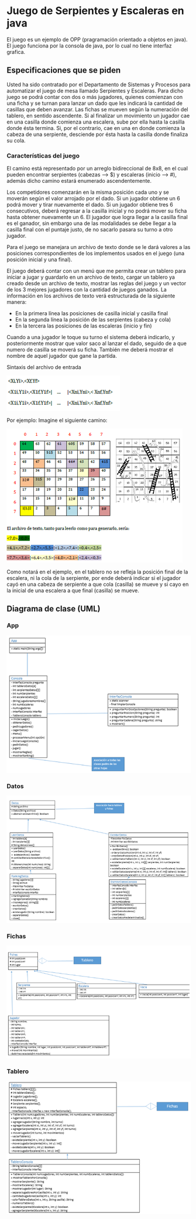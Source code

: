 # Juego de Serpientes y Escaleras en java
El juego es un ejemplo de OPP (pragramación orientado a objetos en java). El juego funciona por la consola de java, por lo cual no tiene interfaz grafica.

## Especificaciones que se piden
Usted ha sido contratado por el Departamento de Sistemas y Procesos para automatizar el juego de mesa llamado Serpientes y Escaleras. Para dicho juego se podrá contar con dos o más jugadores, quienes comienzan con una ficha y se turnan para lanzar un dado que les indicará la cantidad de casillas que deben avanzar. Las fichas se mueven según la numeración del tablero, en sentido ascendente. Si al finalizar un movimiento un jugador cae en una casilla donde comienza una escalera, sube por ella hasta la casilla donde ésta termina. Si, por el contrario, cae en una en donde comienza la cabeza de una serpiente, desciende por ésta hasta la casilla donde finaliza su cola.
### Características del juego
El camino está representado por un arreglo bidireccional de 8x8, en el cual pueden encontrar serpientes (cabezas --> $) y escaleras (inicio --> #), además dicho camino estará enumerado ascendentemente.

Los competidores comenzarán en la misma posición cada uno y se moverán según el valor arrojado por el dado. Si un jugador obtiene un 6 podrá mover y tirar nuevamente el dado. Si un jugador obtiene tres 6 consecutivos, deberá regresar a la casilla inicial y no podrá mover su ficha hasta obtener nuevamente un 6. El jugador que logra llegar a la casilla final es el ganador, sin embargo una de las modalidades se debe llegar a la casilla final con el puntaje justo, de no sacarlo pasara su turno a otro jugador.

Para el juego se manejara un archivo de texto donde se le dará valores a las posiciones correspondientes de los implementos usados en el juego (una posición inicial y una final).

El juego deberá contar con un menú que me permita crear un tablero para iniciar a jugar y guardarlo en un archivo de texto, cargar un tablero ya creado desde un archivo de texto, mostrar las reglas del juego y un vector de los 3 mejores jugadores con la cantidad de juegos ganados.
La información en los archivos de texto verá estructurada de la siguiente manera:

- En la primera línea las posiciones de casilla inicial y casilla final
- En la segunda línea la posición de las serpientes (cabeza y cola)
- En la tercera las posiciones de las escaleras (inicio y fin)

Cuando a una jugador le toque su turno el sistema deberá indicarlo, y
posteriormente mostrar que valor saco al lanzar el dado, seguido de a que numero de casilla
se moverá su ficha. También me deberá mostrar el nombre de aquel jugador que gane la
partida.

Sintaxis del archivo de entrada

![alt tag](https://github.com/Ricardo96r/SerpientesYEscaleras/blob/master/especificaciones/datos.png)

Por ejemplo: Imagine el siguiente camino:

![alt tag](https://github.com/Ricardo96r/SerpientesYEscaleras/blob/master/especificaciones/tablero.png)

Como notará en el ejemplo, en el tablero no se refleja la posición final de la escalera, ni la cola de la serpiente, por ende deberá indicar si el jugador cayó en una cabeza de serpiente a que cola (casilla) se mueve y si cayo en la inicial de una escalera a que final (casilla) se mueve.

## Diagrama de clase (UML)
### App
![alt tag](https://github.com/Ricardo96r/SerpientesYEscaleras/blob/master/UML%20Diagrama%20de%20clase/app.png)

### Datos
![alt tag](https://github.com/Ricardo96r/SerpientesYEscaleras/blob/master/UML%20Diagrama%20de%20clase/datos.png)

### Fichas
![alt tag](https://github.com/Ricardo96r/SerpientesYEscaleras/blob/master/UML%20Diagrama%20de%20clase/fichas.png)

### Tablero
![alt tag](https://github.com/Ricardo96r/SerpientesYEscaleras/blob/master/UML%20Diagrama%20de%20clase/tablero.png)
